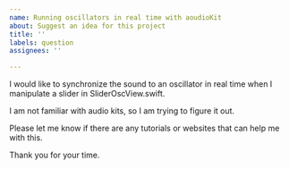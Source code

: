 ```yaml
---
name: Running oscillators in real time with aoudioKit
about: Suggest an idea for this project
title: ''
labels: question
assignees: ''

---
```


I would like to synchronize the sound to an oscillator in real time when I manipulate a slider in SliderOscView.swift.

I am not familiar with audio kits, so I am trying to figure it out.

Please let me know if there are any tutorials or websites that can help me with this.

Thank you for your time.
